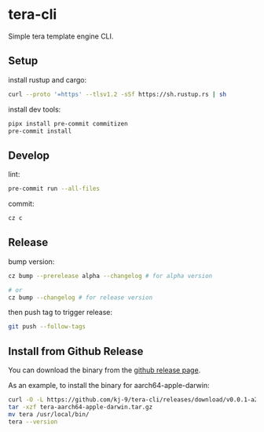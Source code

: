 # tera-cli

Simple tera template engine CLI.

## Setup

install rustup and cargo:
  
```sh
curl --proto '=https' --tlsv1.2 -sSf https://sh.rustup.rs | sh
```


install dev tools:

```sh
pipx install pre-commit commitizen
pre-commit install
```

## Develop

lint:
```sh
pre-commit run --all-files
```

commit:
```sh
cz c
```

## Release

bump version:
```sh
cz bump --prerelease alpha --changelog # for alpha version

# or
cz bump --changelog # for release version
```

then push tag to trigger release:
```sh
git push --follow-tags
```

## Install from Github Release

You can download the binary from the [github release page](https://github.com/kj-9/tera-cli/releases).

As an example, to install the binary for aarch64-apple-darwin:

```sh
curl -O -L https://github.com/kj-9/tera-cli/releases/download/v0.0.1-a2/tera-aarch64-apple-darwin.tar.gz
tar -xzf tera-aarch64-apple-darwin.tar.gz
mv tera /usr/local/bin/
tera --version
```